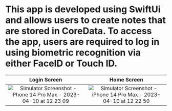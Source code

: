 # This app is developed using SwiftUi and allows users to create notes that are stored in CoreData. To access the app, users are required to log in using biometric recognition via either FaceID or Touch ID.

Login Screen             |  Home Screen
:-------------------------:|:-------------------------:
 ![Simulator Screenshot - iPhone 14 Pro Max - 2023-04-10 at 12 23 09](https://user-images.githubusercontent.com/31283870/230849635-79551947-23f4-4653-b1cc-01a4110a1536.png) |  ![Simulator Screenshot - iPhone 14 Pro Max - 2023-04-10 at 12 22 50](https://user-images.githubusercontent.com/31283870/230849656-94a0ebf1-3ae5-4481-8abc-eb98ee0ef76f.png)
